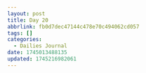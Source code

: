 ```yaml
---
layout: post
title: Day 20
abbrlink: fb0d7dec47144c478e70c494062cd057
tags: []
categories:
  - Dailies Journal
date: 1745013488135
updated: 1745216982061
---
```


 
